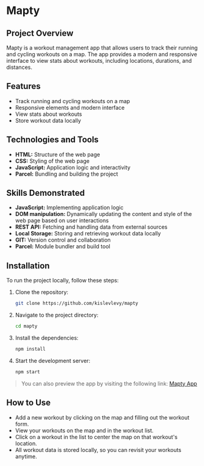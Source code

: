 # Mapty

## Project Overview

Mapty is a workout management app that allows users to track their running and cycling workouts on a map. The app provides a modern and responsive interface to view stats about workouts, including locations, durations, and distances.

## Features

- Track running and cycling workouts on a map
- Responsive elements and modern interface
- View stats about workouts
- Store workout data locally

## Technologies and Tools

- **HTML:** Structure of the web page
- **CSS:** Styling of the web page
- **JavaScript:** Application logic and interactivity
- **Parcel:** Bundling and building the project

## Skills Demonstrated

- **JavaScript:** Implementing application logic
- **DOM manipulation:** Dynamically updating the content and style of the web page based on user interactions
- **REST API:** Fetching and handling data from external sources
- **Local Storage:** Storing and retrieving workout data locally
- **GIT:** Version control and collaboration
- **Parcel:** Module bundler and build tool

## Installation

To run the project locally, follow these steps:

1. Clone the repository:
   ```bash
   git clone https://github.com/kislevlevy/mapty
   ```
2. Navigate to the project directory:
   ```bash
   cd mapty
   ```
3. Install the dependencies:
   ```bash
   npm install
   ```
4. Start the development server:
   ```bash
   npm start
   ```

> You can also preview the app by visiting the following link: [Mapty App](http://kislev.me/mapty)

## How to Use

- Add a new workout by clicking on the map and filling out the workout form.
- View your workouts on the map and in the workout list.
- Click on a workout in the list to center the map on that workout's location.
- All workout data is stored locally, so you can revisit your workouts anytime.
